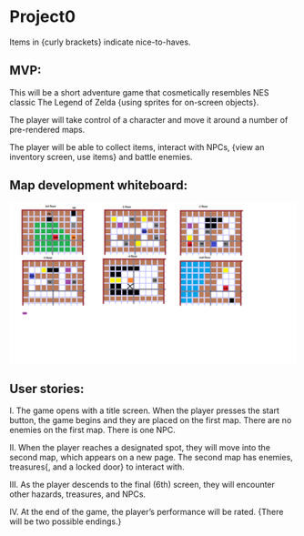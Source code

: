 # Project0


Items in {curly brackets} indicate nice-to-haves.

## MVP:

This will be a short adventure game that cosmetically resembles NES classic The Legend of Zelda {using sprites for on-screen objects}.

The player will take control of a character and move it around a number of pre-rendered maps.

The player will be able to collect items, interact with NPCs, {view an inventory screen, use items} and battle enemies.

## Map development whiteboard:

![level maps](./sprites/whiteboard.png)

## User stories:

I. The game opens with a title screen.  When the player presses the start button, the game begins and they are placed on the first map. There are no enemies on the first map. There is one NPC.

II. When the player reaches a designated spot, they will move into the second map, which appears on a new page.  The second map has enemies, treasures{, and a locked door} to interact with.

III. As the player descends to the final (6th) screen, they will encounter other hazards, treasures, and NPCs.

IV. At the end of the game, the player’s performance will be rated. {There will be two possible endings.}
